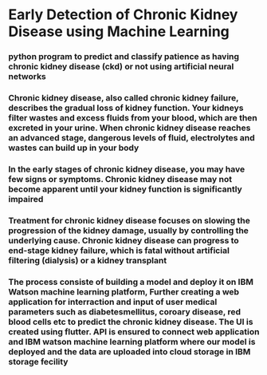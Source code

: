 # Early Detection of Chronic Kidney Disease using Machine Learning

### python program to predict and classify patience as having chronic kidney disease (ckd) or not using artificial neural networks

### Chronic kidney disease, also called chronic kidney failure, describes the gradual loss of kidney function. Your kidneys filter wastes and excess fluids from your blood, which are then excreted in your urine. When chronic kidney disease reaches an advanced stage, dangerous levels of fluid, electrolytes and wastes can build up in your body

### In the early stages of chronic kidney disease, you may have few signs or symptoms. Chronic kidney disease may not become apparent until your kidney function is significantly impaired

### Treatment for chronic kidney disease focuses on slowing the progression of the kidney damage, usually by controlling the underlying cause. Chronic kidney disease can progress to end-stage kidney failure, which is fatal without artificial filtering (dialysis) or a kidney transplant

### The process consiste of building a model and deploy it on IBM Watson machine learning platform, Further creating a web application for interraction and input of user medical parameters such as diabetesmellitus, coroary disease, red blood cells etc to predict the chronic kidney disease. The UI is created using flutter. API is ensured to connect web application and IBM watson machine learning platform where our model is deployed and the data are uploaded into cloud storage in IBM storage fecility 
